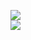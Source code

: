 [![](https://img.shields.io/badge/Made%20With-Github%20Spray-lightgrey.svg?style=for-the-badge&logo=github)](https://github.com/Annihil/github-spray#23917)  
[![](https://i.imgur.com/2DrTn0Z.gif)](https://github.com/Annihil/github-spray)